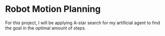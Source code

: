 # Robot Motion Planning

For this project, I will be applying A-star search for my artificial agent to find the goal in the optimal amount of steps.
